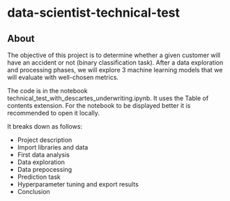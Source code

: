 # data-scientist-technical-test

## About

The objective of this project is to determine whether a given customer will have an accident or not (binary classification task). After a data exploration and processing phases, we will explore 3 machine learning models that we will evaluate with well-chosen metrics.

The code is in the notebook technical_test_with_descartes_underwriting.ipynb. It uses the Table of contents extension. For the notebook to be displayed better it is recommended to open it locally.

It breaks down as follows: 
- Project description
- Import libraries and data
- First data analysis
- Data exploration
- Data prepocessing
- Prediction task
- Hyperparameter tuning and export results
- Conclusion

